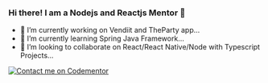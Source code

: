 ### Hi there! I am a Nodejs and Reactjs Mentor 👋

- 🔭 I’m currently working on Vendiit and TheParty app...
- 🌱 I’m currently learning Spring Java Framework...
- 👯 I’m looking to collaborate on React/React Native/Node with Typescript Projects...


<!--
**wonderfulolanrewaju/wonderfulolanrewaju** is a ✨ _special_ ✨ repository because its `README.md` (this file) appears on your GitHub profile.

Here are some ideas to get you started:

- 🔭 I’m currently working on ...
- 🌱 I’m currently learning ...
- 👯 I’m looking to collaborate on ...
- 🤔 I’m looking for help with ...
- 💬 Ask me about ...
- 📫 How to reach me: ...
- 😄 Pronouns: ...
- ⚡ Fun fact: ...
-->
[![Contact me on Codementor](https://www.codementor.io/m-badges/eyiwumiolaboye/im-a-cm-b.svg)](https://www.codementor.io/@eyiwumiolaboye?refer=badge)
